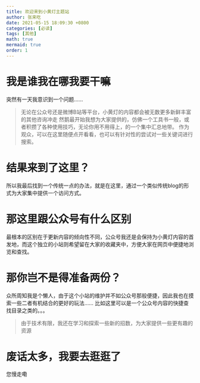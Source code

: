 ```yaml
---
title: 欢迎来到小黄灯主题站
author: 张来吃
date: 2021-05-15 18:09:30 +0800
categories: [必读]
tags: [其他]
math: true
mermaid: true
order: 1
---
```


# 我是谁我在哪我要干嘛
突然有一天我意识到一个问题……
> 无论在公众号还是微博B站等平台，小黄灯的内容都会被无数更多新鲜丰富的其他咨询冲走
然鹅最开始我想为大家提供的，仿佛一个工具书一般，或者积攒了各种使用技巧，无论你用不用得上，的一个集中汇总地带。
作为观众，可以在这里随便点开看看，也可以有针对性的尝试对一些关键词进行搜索。

# 结果来到了这里？
所以我最后找到一个传统一点的办法，就是在这里，通过一个类似传统blog的形式为大家集中提供一个访问方式。

# 那这里跟公众号有什么区别
最根本的区别在于更新内容的倾向性不同，公众号我还是会保持为小黄灯内容的首发地，而这个独立的小站则希望留在大家的收藏夹中，方便大家在网页中便捷地浏览和查找。

# 那你岂不是得准备两份？
众所周知我是个懒人，由于这个小站的维护并不如公众号那般便捷，因此我也在摸索一些二者有机结合的更好的玩法……
比如这里可以是一个公众号内容的快捷查找目录之类的。。。
> 由于技术有限，我还在学习和探索一些新的招数，为大家提供一些更有趣的资源

# 废话太多，我要去逛逛了
您慢走嘞